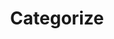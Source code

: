 ---
title: Categorize
layout: DemoLayout
sidebar: false
navbar: false
pageClass: customDemoPage
pie: "@pie-element/categorize@2.10.3"
model:
    id: '1'
    element: categorize-element
    choices:
    - id: '1'
      content: '! Choice 1 <span data-latex="">\(\frac{2}{1}\)</span>'
    - id: '2'
      content: Choice 2 <span data-latex="">\(\frac{3}{1}\)</span>
    - id: '3'
      content: Choice 3
    - id: '4'
      content: Choice 4
    categories:
    - id: '1'
      label: Category 1
    - id: '2'
      label: Category 2
    correctResponse:
    - {}
    feedback:
      correct:
        type: default
        default: Correct
      incorrect:
        type: default
        default: Incorrect
      partial:
        type: default
        default: Nearly
    scoring:
      weighting:
        enabled: true
        rules:
        - category: '1'
          points: 1
        - category: '2'
          points: 1
      partial:
        enabled: true
        rules:
        - category: '1'
          rules:
          - count: 1
            percent: 50
          - count: 2
            percent: 100
        - category: '2'
          rules: []
    config:
      choices:
        columns: 2
        position: above
        label: Here are the choices \(\frac{1}{2}\)
        shuffle: false
      categories:
        columns: 2
---